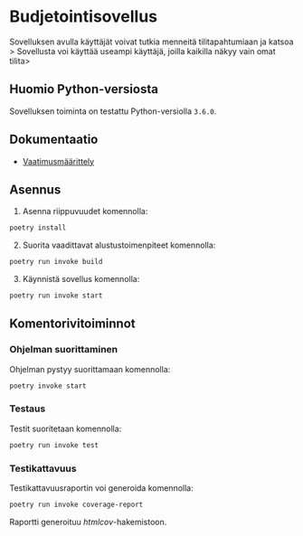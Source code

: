 # Budjetointisovellus

Sovelluksen avulla käyttäjät voivat tutkia menneitä tilitapahtumiaan ja katsoa >
Sovellusta voi käyttää useampi käyttäjä, joilla kaikilla näkyy vain omat tilita>

## Huomio Python-versiosta

Sovelluksen toiminta on testattu Python-versiolla `3.6.0`.

## Dokumentaatio

* [Vaatimusmäärittely](https://github.com/Siihi/ot-harjoitustyo/blob/master/dokumentaatio/vaatimusmaarittely.md)

## Asennus

1. Asenna riippuvuudet komennolla:

```bash
poetry install
```

2. Suorita vaadittavat alustustoimenpiteet komennolla:

```bash
poetry run invoke build
```

3. Käynnistä sovellus komennolla:

```bash
poetry run invoke start
```

## Komentorivitoiminnot

### Ohjelman suorittaminen


Ohjelman pystyy suorittamaan komennolla:

```bash
poetry invoke start
```

### Testaus

Testit suoritetaan komennolla:

```bash
poetry run invoke test
```

### Testikattavuus

Testikattavuusraportin voi generoida komennolla:

```bash
poetry run invoke coverage-report
```

Raportti generoituu _htmlcov_-hakemistoon.
